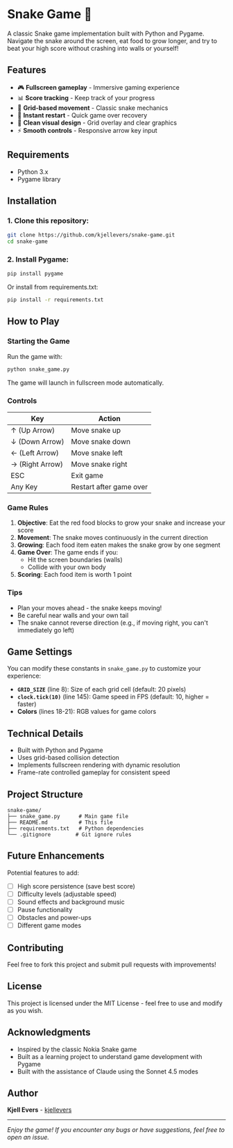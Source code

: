 # Snake Game 🐍

A classic Snake game implementation built with Python and Pygame. Navigate the snake around the screen, eat food to grow longer, and try to beat your high score without crashing into walls or yourself!

## Features

- 🎮 **Fullscreen gameplay** - Immersive gaming experience
- 📊 **Score tracking** - Keep track of your progress
- 🎯 **Grid-based movement** - Classic snake mechanics
- 🔄 **Instant restart** - Quick game over recovery
- 🎨 **Clean visual design** - Grid overlay and clear graphics
- ⚡ **Smooth controls** - Responsive arrow key input

## Requirements

- Python 3.x
- Pygame library

## Installation

### 1. Clone this repository:
```bash
git clone https://github.com/kjellevers/snake-game.git
cd snake-game
```

### 2. Install Pygame:
```bash
pip install pygame
```

Or install from requirements.txt:
```bash
pip install -r requirements.txt
```

## How to Play

### Starting the Game
Run the game with:
```bash
python snake_game.py
```

The game will launch in fullscreen mode automatically.

### Controls
| Key | Action |
|-----|--------|
| ↑ (Up Arrow) | Move snake up |
| ↓ (Down Arrow) | Move snake down |
| ← (Left Arrow) | Move snake left |
| → (Right Arrow) | Move snake right |
| ESC | Exit game |
| Any Key | Restart after game over |

### Game Rules
1. **Objective**: Eat the red food blocks to grow your snake and increase your score
2. **Movement**: The snake moves continuously in the current direction
3. **Growing**: Each food item eaten makes the snake grow by one segment
4. **Game Over**: The game ends if you:
   - Hit the screen boundaries (walls)
   - Collide with your own body
5. **Scoring**: Each food item is worth 1 point

### Tips
- Plan your moves ahead - the snake keeps moving!
- Be careful near walls and your own tail
- The snake cannot reverse direction (e.g., if moving right, you can't immediately go left)

## Game Settings

You can modify these constants in `snake_game.py` to customize your experience:

- **`GRID_SIZE`** (line 8): Size of each grid cell (default: 20 pixels)
- **`clock.tick(10)`** (line 145): Game speed in FPS (default: 10, higher = faster)
- **Colors** (lines 18-21): RGB values for game colors

## Technical Details

- Built with Python and Pygame
- Uses grid-based collision detection
- Implements fullscreen rendering with dynamic resolution
- Frame-rate controlled gameplay for consistent speed

## Project Structure

```
snake-game/
├── snake_game.py      # Main game file
├── README.md          # This file
├── requirements.txt   # Python dependencies
└── .gitignore        # Git ignore rules
```

## Future Enhancements

Potential features to add:
- [ ] High score persistence (save best score)
- [ ] Difficulty levels (adjustable speed)
- [ ] Sound effects and background music
- [ ] Pause functionality
- [ ] Obstacles and power-ups
- [ ] Different game modes

## Contributing

Feel free to fork this project and submit pull requests with improvements!

## License

This project is licensed under the MIT License - feel free to use and modify as you wish.

## Acknowledgments

- Inspired by the classic Nokia Snake game
- Built as a learning project to understand game development with Pygame
- Built with the assistance of Claude using the Sonnet 4.5 modes

## Author

**Kjell Evers** - [kjellevers](https://github.com/kjellevers)

---

*Enjoy the game! If you encounter any bugs or have suggestions, feel free to open an issue.*
